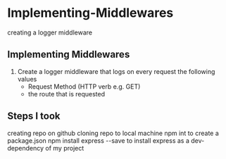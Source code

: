 # Implementing-Middlewares
creating a logger middleware

## Implementing Middlewares

1. Create a logger middleware that logs on every request the following values
    - Request Method (HTTP verb e.g. GET)
    - the route that is requested

## Steps I took
creating repo on github
cloning repo to local machine
npm int to create a package.json
npm install express --save to install express as a dev-dependency of my project



